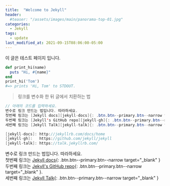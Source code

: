 ```yaml
---
title:  "Welcome to Jekyll"
header:
  #teaser: "/assets/images/main/panorama-top-01.jpg"
categories: 
  - Jekyll
tags:
  - update
last_modified_at: 2021-09-15T08:06:00-05:00  
---
```


이 글은 테스트 페이지 입니다.



```ruby
def print_hi(name)
  puts "Hi, #{name}"
end
print_hi('Tom')
#=> prints 'Hi, Tom' to STDOUT.
```
  

> 링크를 변수화 한 뒤 글에서 치환하는 법

``` java
// 아래의 코드를 입력하세요.
변수로 링크 만드는 법입니다. 따라하세요.  
첫번째 링크는 [Jekyll docs][jekyll-docs]{: .btn.btn--primary.btn--narrow target="_blank" }  
두번째 링크는 [Jekyll's GitHub repo][jekyll-gh]{: .btn.btn--primary.btn--narrow target="_blank" }.  
세번째 링크는 [Jekyll Talk][jekyll-talk]{: .btn.btn--primary.btn--narrow target="_blank" }

[jekyll-docs]: http://jekyllrb.com/docs/home
[jekyll-gh]:   https://github.com/jekyll/jekyll
[jekyll-talk]: https://talk.jekyllrb.com/

```

변수로 링크 만드는 법입니다. 따라하세요.  
첫번째 링크는 [Jekyll docs][jekyll-docs]{: .btn.btn--primary.btn--narrow target="_blank" }  
두번째 링크는 [Jekyll's GitHub repo][jekyll-gh]{: .btn.btn--primary.btn--narrow target="_blank" }.  
세번째 링크는 [Jekyll Talk][jekyll-talk]{: .btn.btn--primary.btn--narrow target="_blank" }

[jekyll-docs]: http://jekyllrb.com/docs/home
[jekyll-gh]:   https://github.com/jekyll/jekyll
[jekyll-talk]: https://talk.jekyllrb.com/
